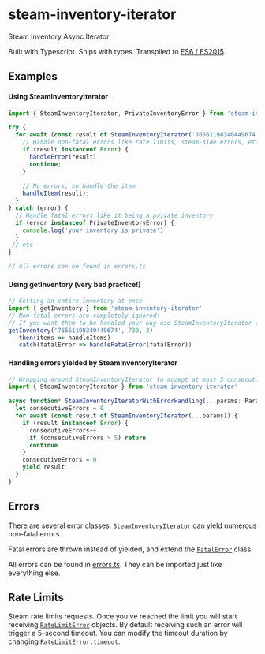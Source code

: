 # steam-inventory-iterator
Steam Inventory Async Iterator

Built with Typescript. Ships with types. Transpiled to [ES6 / ES2015](https://node.green/#ES2015).

## Examples
#### Using SteamInventoryIterator
```ts
import { SteamInventoryIterator, PrivateInventoryError } from 'steam-inventory-iterator'

try {
  for await (const result of SteamInventoryIterator('76561198340449674', 730, 2)) {
    // Handle non-fatal errors like rate limits, steam-side errors, etc.
    if (result instanceof Error) {
      handleError(result)
      continue;
    }
  
    // No errors, so handle the item
    handleItem(result);
  }
} catch (error) {
  // Handle fatal errors like it being a private inventory
  if (error instanceof PrivateInventoryError) {
    console.log('your inventory is private')
  }
 // etc
}

// All errors can be found in errors.ts
```

#### Using getInventory (very bad practice!)
```ts
// Getting an entire inventory at once
import { getInventory } from 'steam-inventory-iterator'
// Non-fatal errors are completely ignored!
// If you want them to be handled your way use SteamInventoryIterator (example below)
getInventory('76561198340449674', 730, 2)
  .then(items => handleItems)
  .catch(fatalError => handleFatalError(fatalError))
```

#### Handling errors yielded by SteamInventoryIterator
```ts
// Wrapping around SteamInventoryIterator to accept at most 5 consecutive errors
import { SteamInventoryIterator } from 'steam-inventory-iterator'

async function* SteamInventoryIteratorWithErrorHandling(...params: Parameters<typeof SteamInventoryIterator>): AsyncGenerator<SteamItem> {
  let consecutiveErrors = 0
  for await (const result of SteamInventoryIterator(...params)) {
    if (result instanceof Error) {
      consecutiveErrors++
      if (consecutiveErrors > 5) return
      continue
    }
    consecutiveErrors = 0
    yield result
  }
}
```

## Errors
There are several error classes. `SteamInventoryIterator` can yield numerous non-fatal errors.

Fatal errors are thrown instead of yielded, and extend the [`FatalError`](./src/errors.ts) class.

All errors can be found in [errors.ts](./src/errors.ts). They can be imported just like everything else.

## Rate Limits
Steam rate limits requests. Once you've reached the limit you will start receiving [`RateLimitError`](./src/errors.ts) objects.
By default receiving such an error will trigger a 5-second timeout. You can modify the timeout duration by changing `RateLimitError.timeout`.